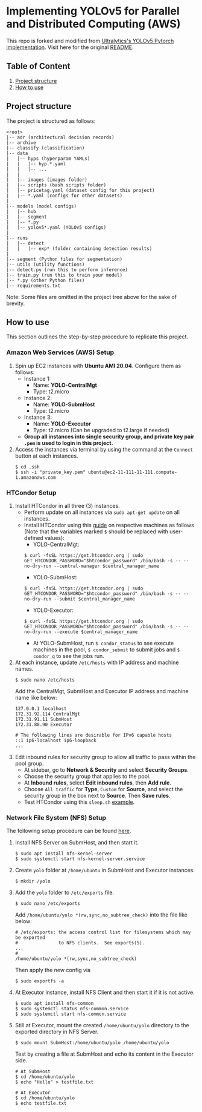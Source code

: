 # Implementing YOLOv5 for Parallel and Distributed Computing (AWS)

This repo is forked and modified from [Ultralytics's YOLOv5 Pytorch implementation](https://github.com/ultralytics/yolov5). Visit here for the original [README](https://github.com/ultralytics/yolov5#readme).

## Table of Content
1. [Project structure](#project-structure)
2. [How to use](#how-to-use)

## Project structure
The project is structured as follows:
```
<root>
|-- adr (architectural decision records)
|-- archive
|-- classify (classification)
|-- data
|   |-- hyps (hyperparam YAMLs)
|   |   |-- hyp.*.yaml
|   |   |-- ...
|   |
|   |-- images (images folder)
|   |-- scripts (bash scripts folder)
|   |-- pricetag.yaml (dataset config for this project)
|   |-- *.yaml (configs for other datasets)
|
|-- models (model configs)
|   |-- hub
|   |-- segment
|   |-- *.py
|   |-- yolov5*.yaml (YOLOv5 configs)
|
|-- runs
|   |-- detect
|   |   |-- exp* (folder containing detection results)
|
|-- segment (Python files for segmentation)
|-- utils (utility functions)
|-- detect.py (run this to perform inference)
|-- train.py (run this to train your model)
|-- *.py (other Python files)
|-- requirements.txt
```
Note: Some files are omitted in the project tree above for the sake of brevity.

## How to use
This section outlines the step-by-step procedure to replicate this project.

### Amazon Web Services (AWS) Setup
1. Spin up EC2 instances with **Ubuntu AMI 20.04**. Configure them as follows:
    - Instance 1:
        - Name: **YOLO-CentralMgt**
        - Type: t2.micro
    - Instance 2:
        - Name: **YOLO-SubmHost**
        - Type: t2.micro
    - Instance 3:
        - Name: **YOLO-Executor**
        - Type: t2.micro (Can be upgraded to t2.large if needed)
    - **Group all instances into single security group, and private key pair `.pem` is used to login in this project.**
2. Access the instances via terminal by using the command at the `Connect` button at each instances.
    ```
    $ cd .ssh
    $ ssh -i "private_key.pem" ubuntu@ec2-11-111-11-111.compute-1.amazonaws.com
    ```

### HTCondor Setup
1. Install HTCondor in all three (3) instances.
    - Perform update on all instances via `sudo apt-get update` on all instances.
    - Install HTCondor using this [guide](https://htcondor.readthedocs.io/en/latest/getting-htcondor/admin-quick-start.html#assigning-roles-to-machines) on respective machines as follows (Note that the variables marked `$` should be replaced with user-defined values):
        - YOLO-CentralMgt: 
        ```
        $ curl -fsSL https://get.htcondor.org | sudo GET_HTCONDOR_PASSWORD="$htcondor_password" /bin/bash -s -- --no-dry-run --central-manager $central_manager_name
        ```
        - YOLO-SubmHost:
        ```
        $ curl -fsSL https://get.htcondor.org | sudo GET_HTCONDOR_PASSWORD="$htcondor_password" /bin/bash -s -- --no-dry-run --submit $central_manager_name
        ```
        - YOLO-Executor:
        ```
        $ curl -fsSL https://get.htcondor.org | sudo GET_HTCONDOR_PASSWORD="$htcondor_password" /bin/bash -s -- --no-dry-run --execute $central_manager_name
        ```
        - At YOLO-SubmHost, run `$ condor_status` to see execute machines in the pool, `$ condor_submit` to submit jobs and `$ condor_q` to see the jobs run.
2. At each instance, update `/etc/hosts` with IP address and machine names.
    ```
    $ sudo nano /etc/hosts
    ```
    Add the CentralMgt, SubmHost and Executor IP address and machine name like below:
    ```
    127.0.0.1 localhost
    172.31.92.114 CentralMgt
    172.31.91.11 SubmHost
    172.31.88.90 Executor

    # The following lines are desirable for IPv6 capable hosts
    ::1 ip6-localhost ip6-loopback
    ...
    ```
3. Edit inbound rules for security group to allow all traffic to pass within the pool group.
    - At sidebar, go to **Network & Security** and select **Security Groups**.
    - Choose the security group that applies to the pool.
    - At **Inbound rules**, select **Edit inbound rules**, then **Add rule**.
    - Choose `All traffic` for **Type**, `Custom` for **Source**, and select the security group in the box next to **Source**. Then **Save rules**.
    - Test HTCondor using this `sleep.sh` [example](https://htcondor.readthedocs.io/en/latest/users-manual/quick-start-guide.html#a-first-htcondor-job).

### Network File System (NFS) Setup
The following setup procedure can be found [here](https://ubuntu.com/server/docs/service-nfs).
1.  Install NFS Server on SubmHost, and then start it.
    ```
    $ sudo apt install nfs-kernel-server
    $ sudo systemctl start nfs-kernel-server.service
    ```
2. Create `yolo` folder at `/home/ubuntu` in SubmHost and Executor instances.
    ```
    $ mkdir /yolo
    ```
3. Add the `yolo` folder to `/etc/exports` file.
    ```
    $ sudo nano /etc/exports
    ```
    Add `/home/ubuntu/yolo *(rw,sync,no_subtree_check)` into the file like below:
    ```
    # /etc/exports: the access control list for filesystems which may be exported
    #               to NFS clients.  See exports(5).
   ...
    #
    /home/ubuntu/yolo *(rw,sync,no_subtree_check)
    ```
    Then apply the new config via
    ```
    $ sudo exportfs -a
    ```
4. At Executor instance, install NFS Client and then start it if it is not active.
    ```
    $ sudo apt install nfs-common
    $ sudo systemctl status nfs-common.service
    $ sudo systemctl start nfs-common.service
    ```
5. Still at Executor, mount the created `/home/ubuntu/yolo` directory to the exported directory in NFS Server.
    ```
    $ sudo mount SubmHost:/home/ubuntu/yolo /home/ubuntu/yolo
    ```
    Test by creating a file at SubmHost and echo its content in the Executor side.
    ```
    # At SubmHost
    $ cd /home/ubuntu/yolo
    $ echo "Hello" > testfile.txt

    # At Executor
    $ cd /home/ubuntu/yolo
    $ echo testfile.txt
    ```
